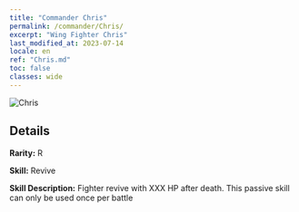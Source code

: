 ```yaml
---
title: "Commander Chris"
permalink: /commander/Chris/
excerpt: "Wing Fighter Chris"
last_modified_at: 2023-07-14
locale: en
ref: "Chris.md"
toc: false
classes: wide
---
```



 ![Chris](/images/commander/actor_debris_2.png)

## Details

 **Rarity:** R 

 **Skill:** Revive

 **Skill Description:**  Fighter revive with XXX HP after death. This passive skill can only be used once per battle

